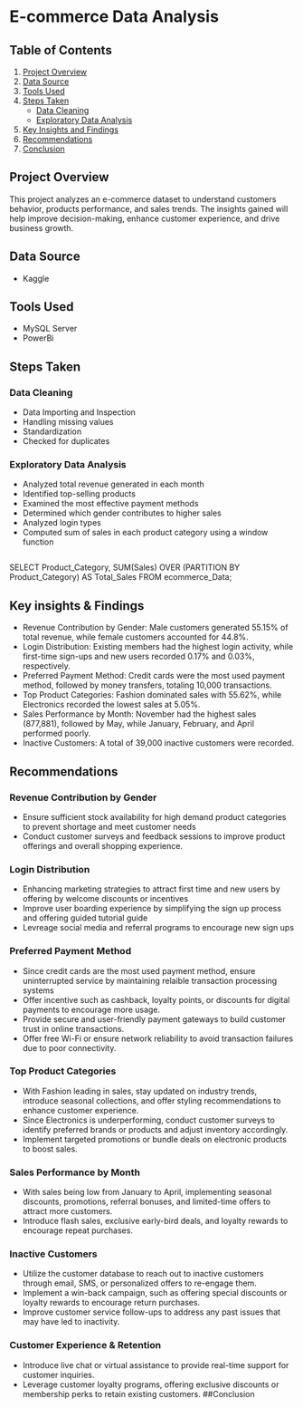 # E-commerce Data Analysis 
## Table of Contents  
1. [Project Overview](#project-overview)  
2. [Data Source](#data-source)  
3. [Tools Used](#tools-used)  
4. [Steps Taken](#steps-taken)  
   - [Data Cleaning](#data-cleaning)  
   - [Exploratory Data Analysis ](#exploratory-data-analysis)  
5. [Key Insights and Findings](#keyinsights-and-findings)  
6. [Recommendations](#recommendations)  
7. [Conclusion](#conclusion)  
## Project Overview
This project analyzes an e-commerce dataset to understand customers behavior, products performance, and sales trends. The insights gained will help improve decision-making, enhance customer experience, and drive business growth.
## Data Source
- Kaggle
## Tools Used
- MySQL Server
- PowerBi
## Steps Taken
### Data Cleaning
- Data Importing and Inspection
- Handling missing values
- Standardization
- Checked for duplicates
   
### Exploratory Data Analysis
- Analyzed total revenue generated in each month
- Identified top-selling products
- Examined the most effective payment methods
- Determined which gender contributes to higher sales
- Analyzed login types
- Computed sum of sales in each product category using a window function
  ```sql
SELECT 
    Product_Category, 
    SUM(Sales) OVER (PARTITION BY Product_Category) AS Total_Sales 
FROM ecommerce_Data;
## Key insights & Findings
- Revenue Contribution by Gender: Male customers generated 55.15% of total revenue, while female customers accounted for 44.8%.
- Login Distribution: Existing members had the highest login activity, while first-time sign-ups and new users recorded 0.17% and 0.03%, respectively.
- Preferred Payment Method: Credit cards were the most used payment method, followed by money transfers, totaling 10,000 transactions.
- Top Product Categories: Fashion dominated sales with 55.62%, while Electronics recorded the lowest sales at 5.05%.
- Sales Performance by Month: November had the highest sales (877,881), followed by May, while January, February, and April performed poorly.
- Inactive Customers: A total of 39,000 inactive customers were recorded.

## Recommendations
### Revenue Contribution by Gender
- Ensure sufficient stock availability for high demand product categories to prevent shortage and meet customer needs
- Conduct customer surveys and feedback sessions to improve product offerings and overall shopping experience.
### Login Distribution
- Enhancing marketing strategies to attract first time and new users by offering by welcome discounts or incentives
- Improve user boarding experience by simplifying the sign up process and offering guided tutorial guide
- Levreage social media and referral programs to encourage new sign ups
### Preferred Payment Method
- Since credit cards are the most used payment method, ensure uninterrupted service by maintaining relaible transaction processing systems
- Offer incentive such as cashback, loyalty points, or discounts for digital payments to encourage more usage.
- Provide secure and user-friendly payment gateways to build customer trust in online transactions.
- Offer free Wi-Fi or ensure network reliability to avoid transaction failures due to poor connectivity.
### Top Product Categories
- With Fashion leading in sales, stay updated on industry trends, introduce seasonal collections, and offer styling recommendations to enhance customer experience.
- Since Electronics is underperforming, conduct customer surveys to identify preferred brands or products and adjust inventory accordingly.
- Implement targeted promotions or bundle deals on electronic products to boost sales.
### Sales Performance by Month
- With sales being low from January to April, implementing seasonal discounts, promotions, referral bonuses, and limited-time offers to attract more customers.
- Introduce flash sales, exclusive early-bird deals, and loyalty rewards to encourage repeat purchases.
### Inactive Customers
- Utilize the customer database to reach out to inactive customers through email, SMS, or personalized offers to re-engage them.
- Implement a win-back campaign, such as offering special discounts or loyalty rewards to encourage return purchases.
- Improve customer service follow-ups to address any past issues that may have led to inactivity.
### Customer Experience & Retention
- Introduce live chat or virtual assistance to provide real-time support for customer inquiries.
- Leverage customer loyalty programs, offering exclusive discounts or membership perks to retain existing customers.
##Conclusion

